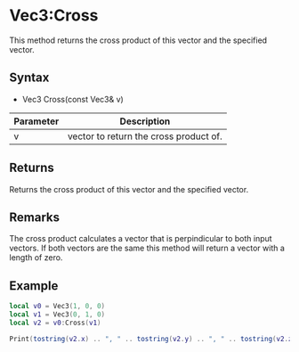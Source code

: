 # Vec3:Cross

This method returns the cross product of this vector and the specified vector.

## Syntax

- Vec3 Cross(const Vec3& v)

| Parameter | Description |
|-|-|
|v|vector to return the cross product of.|

## Returns

Returns the cross product of this vector and the specified vector.

## Remarks

The cross product calculates a vector that is perpindicular to both input vectors. If both vectors are the same this method will return a vector with a length of zero.

## Example

```lua
local v0 = Vec3(1, 0, 0)
local v1 = Vec3(0, 1, 0)
local v2 = v0:Cross(v1)

Print(tostring(v2.x) .. ", " .. tostring(v2.y) .. ", " .. tostring(v2.z))
```